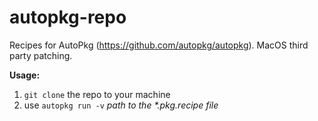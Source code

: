 # autopkg-repo

Recipes for AutoPkg (https://github.com/autopkg/autopkg).
MacOS third party patching.

**Usage:**

1. `git clone` the repo to your machine
2. use `autopkg run -v` _path to the *.pkg.recipe file_

